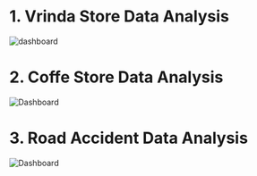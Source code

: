 # 1. Vrinda Store Data Analysis
![dashboard](https://github.com/saadakhtarse/excel_vrinda_store_data_analysis/assets/98681830/62d68228-37fa-407e-a183-26b196b7860a)

# 2. Coffe Store Data Analysis
![Dashboard](https://github.com/saadakhtarse/excel_projects/assets/98681830/4ab7c20a-50a3-45d2-bc7f-e8da34c47922)

# 3. Road Accident Data Analysis
![Dashboard](https://github.com/saadakhtarse/excel_projects/assets/98681830/29c73222-825f-4606-b3f5-a304b47e292b)
